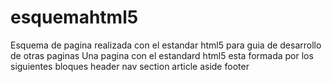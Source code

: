 # esquemahtml5
Esquema de pagina realizada con el estandar html5 para guia de desarrollo de otras paginas
Una pagina con el estandard html5 esta formada por los siguientes bloques
header
nav
section
article
aside
footer
